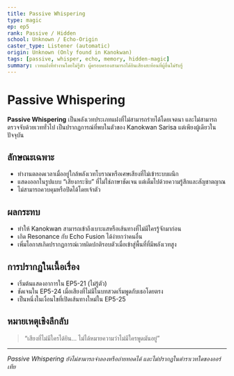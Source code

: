```yaml
---
title: Passive Whispering
type: magic
ep: ep5
rank: Passive / Hidden
school: Unknown / Echo-Origin
caster_type: Listener (automatic)
origin: Unknown (Only found in Kanokwan)
tags: [passive, whisper, echo, memory, hidden-magic]
summary: เวทแฝงที่ทำงานโดยไม่รู้ตัว ผู้ครอบครองสามารถได้ยินเสียงสะท้อนที่ผู้อื่นไม่รับรู้
---
```


# Passive Whispering

**Passive Whispering** เป็นพลังเวทประเภทแฝงที่ไม่สามารถร่ายได้โดยเจตนา และไม่สามารถตรวจจับด้วยเวททั่วไป เป็นปรากฏการณ์ที่พบในตัวของ Kanokwan Sarisa แต่เพียงผู้เดียวในปัจจุบัน

## ลักษณะเฉพาะ
- ทำงานตลอดเวลาเมื่ออยู่ใกล้พลังเวทโบราณหรือเศษเสียงที่ไม่เข้าระบบผนึก
- แสดงออกในรูปแบบ “เสียงกระซิบ” ที่ไม่ใช่ภาษาชัดเจน แต่เต็มไปด้วยความรู้สึกและสัญชาตญาณ
- ไม่สามารถควบคุมหรือปิดได้โดยเจ้าตัว

## ผลกระทบ
- ทำให้ Kanokwan สามารถเข้าถึงเบาะแสหรือเส้นทางที่ไม่มีใครรู้จักมาก่อน
- เกิด Resonance กับ Echo Fusion ได้ง่ายกว่าคนอื่น
- เพิ่มโอกาสเกิดปรากฏการณ์เวทผิดปกติรอบตัวเมื่อเข้าสู่พื้นที่ที่มีพลังเวทสูง

## การปรากฏในเนื้อเรื่อง
- เริ่มต้นแสดงอาการใน EP5-21 (ไม่รู้ตัว)
- ชัดเจนใน EP5-24 เมื่อเสียงที่ไม่มีในบทสวดเริ่มพูดกับเธอโดยตรง
- เป็นหนึ่งในเงื่อนไขที่เปิดเส้นทางใหม่ใน EP5-25

## หมายเหตุเชิงลึกลับ
> “เสียงที่ไม่มีใครได้ยิน… ไม่ได้หมายความว่าไม่มีใครพูดมันอยู่”

---

*Passive Whispering ยังไม่สามารถจำลองหรือถ่ายทอดได้ และไม่ปรากฏในตำราเวทใดของออร์เทีย*
